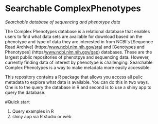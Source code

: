 # Searchable ComplexPhenotypes
*Searchable database of sequencing and phenotype data*

The Complex Phenotypes database is a relational database that enables users to find what data sets are available for download based on the phenotype and type of data they are interested in from NCBI's [Sequence Read Archive] (https:/www.ncbi.nlm.nih.gov/sra) and [Genotypes and Phenotypes] (https/www.ncbi.nlm.nih.gov/gap) databases. These are the largest public repositories of phenotpye and sequencing data. However, currently finding data of interest by phenotype is challenging. Searchable Complex Phenotypes is a way to make metadata more easily accessible.

This repository contains a R package that allows you access all pulic metadata to explore what data is available. You can do this in two ways. One is to the query the database in R and second is to use a shiny app to query the database. 

 #Quick start
  1. Query examples in R
  2. shiny app via R studio or web
  
 
